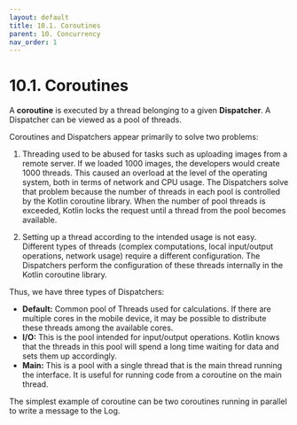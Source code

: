 ```yaml
---
layout: default
title: 10.1. Coroutines
parent: 10. Concurrency
nav_order: 1
---
```


# 10.1. Coroutines 

A **coroutine** is executed by a thread belonging to a given **Dispatcher**. A Dispatcher can be viewed as a pool of threads.

Coroutines and Dispatchers appear primarily to solve two problems:

1. Threading used to be abused for tasks such as uploading images from a remote server. If we loaded 1000 images, the developers would create 1000 threads. This caused an overload at the level of the operating system, both in terms of network and CPU usage. The Dispatchers solve that problem because the number of threads in each pool is controlled by the Kotlin coroutine library.
When the number of pool threads is exceeded, Kotlin locks the request until a thread from the pool becomes available.

2. Setting up a thread according to the intended usage is not easy. Different types of threads (complex computations, local input/output operations, network usage) require a different configuration. The Dispatchers perform the configuration of these threads internally in the Kotlin coroutine library.



Thus, we have three types of Dispatchers:
- **Default:** Common pool of Threads used for calculations. If there are multiple cores in the mobile device, it may be possible to distribute these threads among the available cores.
- **I/O:** This is the pool intended for input/output operations. Kotlin knows that the threads in this pool will spend a long time waiting for data and sets them up accordingly.
- **Main:** This is a pool with a single thread that is the main thread running the interface. It is useful for running code from a coroutine on the main thread.


The simplest example of coroutine can be two coroutines running in parallel to write a message to the Log.
